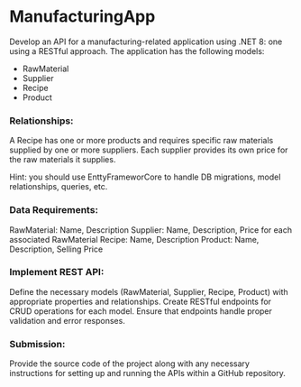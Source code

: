 # ManufacturingApp

Develop an API for a manufacturing-related application using .NET 8: one using a RESTful approach. The application has the following models:

- RawMaterial
- Supplier
- Recipe
- Product

### Relationships:

A Recipe has one or more products and requires specific raw materials supplied by one or more suppliers.
Each supplier provides its own price for the raw materials it supplies.

Hint: you should use EnttyFrameworCore to handle DB migrations, model relationships, queries, etc.

### Data Requirements:

RawMaterial: Name, Description
Supplier: Name, Description, Price for each associated RawMaterial
Recipe: Name, Description
Product: Name, Description, Selling Price

### Implement REST API:

Define the necessary models (RawMaterial, Supplier, Recipe, Product) with appropriate properties and relationships.
Create RESTful endpoints for CRUD operations for each model.
Ensure that endpoints handle proper validation and error responses.

### Submission:

Provide the source code of the project along with any necessary instructions for setting up and running the APIs within a GitHub repository.